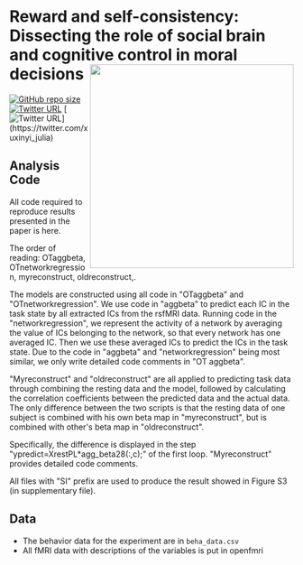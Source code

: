 # Reward and self-consistency: Dissecting the role of social brain and cognitive control in moral decisions <img src="https://github.com/andlab-um/RDdishonesty/main/demo.pdf" align="right" width="361px">

[![GitHub repo size](https://img.shields.io/github/repo-size/andlab-um/IMQ?color=brightgreend&logo=github)](https://github.com/andlab-um/IMQ)
[![Twitter URL](https://img.shields.io/twitter/url?label=%40ANDlab3&style=social&url=https%3A%2F%2Ftwitter.com%ANDlab3)](https://twitter.com/ANDlab3)
[![Twitter URL]([https://img.shields.io/twitter/url?style=social&url=https%3A%2F%2Ftwitter.com%2Fxuxinyi_julia](https://img.shields.io/twitter/url?label=%40xuxinyi_julia&style=social&url=https%3A%2F%2Ftwitter.com%2Fxuxinyi_julia))](https://twitter.com/xuxinyi_julia)


## Analysis Code

All code required to reproduce results presented in the paper is here.

The order of reading: OTaggbeta, OTnetworkregression, myreconstruct, oldreconstruct,.

The models are constructed using all code in "OTaggbeta" and "OTnetworkregression".
We use code in "aggbeta" to predict each IC in the task state by all extracted ICs from the rsfMRI data.
Running code in the "networkregression", we represent the activity of a network by averaging the value of ICs belonging to the network, so that every network has one averaged IC. Then we use these averaged ICs to predict the ICs in the task state.
Due to the code in "aggbeta" and "networkregression" being most similar, we only write detailed code comments in "OT aggbeta".

"Myreconstruct" and "oldreconstruct" are all applied to predicting task data through combining the resting data and the model, followed by calculating the correlation coefficients between the predicted data and the actual data. The only difference between the two scripts is that the resting data of one subject is combined with his own beta map in "myreconstruct", but is combined with other's beta map in "oldreconstruct".

Specifically, the difference is displayed in the step "ypredict=XrestPL*agg_beta28(:,c);" of the first loop.
"Myreconstruct" provides detailed code comments.

All files with "SI" prefix are used to produce the result showed in Figure S3 (in supplementary file).

## Data

- The behavior data for the experiment are in `beha_data.csv`
- All fMRI data with descriptions of the variables is put in openfmri

